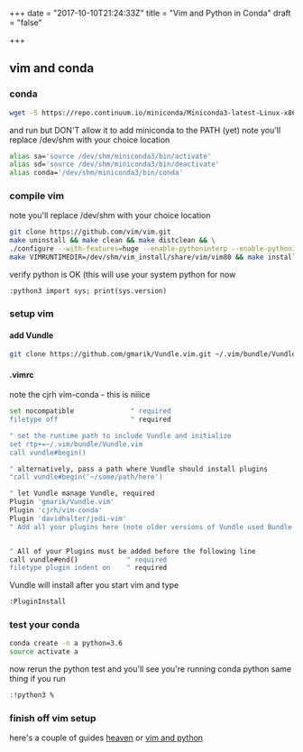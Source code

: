 +++
date = "2017-10-10T21:24:33Z"
title = "Vim and Python in Conda"
draft = "false"

+++
## vim and conda
### conda
```sh
wget -S https://repo.continuum.io/miniconda/Miniconda3-latest-Linux-x86_64.sh 
```
and run but DON'T allow it to add miniconda to the PATH (yet)
note you'll replace /dev/shm with your choice location
```sh
alias sa='source /dev/shm/miniconda3/bin/activate'
alias sd='source /dev/shm/miniconda3/bin/deactivate'
alias conda='/dev/shm/miniconda3/bin/conda'
```
### compile vim
note you'll replace /dev/shm with your choice location
```sh
git clone https://github.com/vim/vim.git
make uninstall && make clean && make distclean && \
./configure --with-features=huge --enable-pythoninterp --enable-python3interp --prefix=/dev/shm/vim_install/ && \
make VIMRUNTIMEDIR=/dev/shm/vim_install/share/vim/vim80 && make install
```
verify python is OK (this will use your system python for now
```vim
:python3 import sys; print(sys.version)
```
### setup vim
#### add Vundle
```sh
git clone https://github.com/gmarik/Vundle.vim.git ~/.vim/bundle/Vundle.vim
```
#### .vimrc
note the cjrh vim-conda - this is niiice
```sh
set nocompatible              " required
filetype off                  " required

" set the runtime path to include Vundle and initialize
set rtp+=~/.vim/bundle/Vundle.vim
call vundle#begin()

" alternatively, pass a path where Vundle should install plugins
"call vundle#begin('~/some/path/here')

" let Vundle manage Vundle, required
Plugin 'gmarik/Vundle.vim'
Plugin 'cjrh/vim-conda' 
Plugin 'davidhalter/jedi-vim'
" Add all your plugins here (note older versions of Vundle used Bundle instead of Plugin)


" All of your Plugins must be added before the following line
call vundle#end()            " required
filetype plugin indent on    " required
```
Vundle will install after you start vim and type
```sh
:PluginInstall
```
### test your conda 
```sh
conda create -n a python=3.6
source activate a
```
now rerun the python test and you'll see you're running conda python
same thing if you run 
```sh
:!python3 %
```
### finish off vim setup
here's a couple of guides [heaven](https://realpython.com/blog/python/vim-and-python-a-match-made-in-heaven/) or [vim and python](https://www.fullstackpython.com/vim.html)


